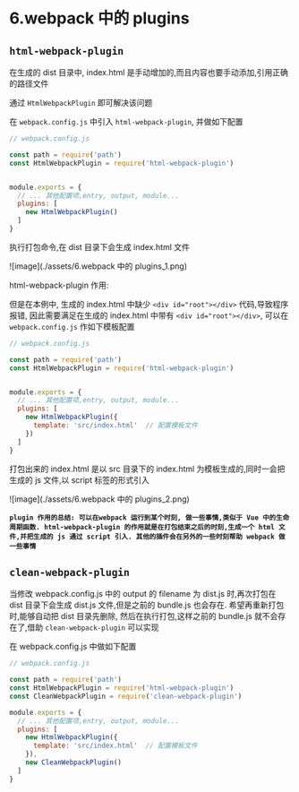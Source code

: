 # 6.webpack 中的 plugins

## `html-webpack-plugin`

在生成的 dist 目录中, index.html 是手动增加的,而且内容也要手动添加,引用正确的路径文件

通过 `HtmlWebpackPlugin` 即可解决该问题

在 `webpack.config.js` 中引入 `html-webpack-plugin`, 并做如下配置

```javascript
// webpack.config.js

const path = require('path')
const HtmlWebpackPlugin = require('html-webpack-plugin')


module.exports = {
  // ... 其他配置项,entry, output, module...
  plugins: [
    new HtmlWebpackPlugin()
  ]
}
```

执行打包命令,在 dist 目录下会生成 index.html 文件

![image](./assets/6.webpack 中的 plugins_1.png)

html-webpack-plugin 作用:**` `**

但是在本例中, 生成的 index.html 中缺少 `<div id="root"></div>` 代码,导致程序报错, 因此需要满足在生成的 index.html 中带有 `<div id="root"></div>`, 可以在 `webpack.config.js` 作如下模板配置

```javascript
// webpack.config.js

const path = require('path')
const HtmlWebpackPlugin = require('html-webpack-plugin')


module.exports = {
  // ... 其他配置项,entry, output, module...
  plugins: [
    new HtmlWebpackPlugin({
      template: 'src/index.html'  // 配置模板文件
    })
  ]
}
```

打包出来的 index.html 是以 src 目录下的 index.html 为模板生成的,同时一会把生成的 js 文件,以 script 标签的形式引入

![image](./assets/6.webpack 中的 plugins_2.png)

**`plugin 作用的总结: 可以在webpack 运行到某个时刻, 做一些事情,类似于 Vue 中的生命周期函数. html-webpack-plugin 的作用就是在打包结束之后的时刻,生成一个 html 文件,并把生成的 js 通过 script 引入. 其他的插件会在另外的一些时刻帮助 webpack 做一些事情`**

## `clean-webpack-plugin`

当修改 webpack.config.js 中的 output 的 filename 为 dist.js 时,再次打包在 dist 目录下会生成 dist.js 文件,但是之前的 bundle.js 也会存在. 希望再重新打包时,能够自动把 dist 目录先删除, 然后在执行打包,这样之前的 bundle.js 就不会存在了,借助 `clean-webpack-plugin` 可以实现

在 webpack.config.js 中做如下配置

```javascript
// webpack.config.js

const path = require('path')
const HtmlWebpackPlugin = require('html-webpack-plugin')
const CleanWebpackPlugin = require('clean-webpack-plugin')

module.exports = {
  // ... 其他配置项,entry, output, module...
  plugins: [
    new HtmlWebpackPlugin({
      template: 'src/index.html'  // 配置模板文件
    }),
    new CleanWebpackPlugin() 
  ]
}
```
